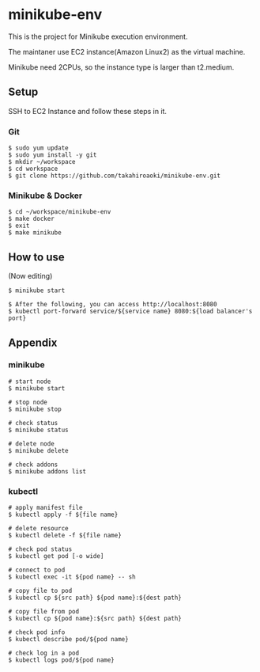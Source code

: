 # minikube-env

This is the project for Minikube execution environment.

The maintaner use EC2 instance(Amazon Linux2) as the virtual machine.

Minikube need 2CPUs, so the instance type is larger than t2.medium.

## Setup
SSH to EC2 Instance and follow these steps in it.

### Git
```
$ sudo yum update
$ sudo yum install -y git
$ mkdir ~/workspace
$ cd workspace
$ git clone https://github.com/takahiroaoki/minikube-env.git
```

### Minikube & Docker
```
$ cd ~/workspace/minikube-env
$ make docker
$ exit
$ make minikube
```

## How to use
(Now editing)
```
$ minikube start

$ After the following, you can access http://localhost:8080
$ kubectl port-forward service/${service name} 8080:${load balancer's port}
```

## Appendix
### minikube
```
# start node
$ minikube start

# stop node
$ minikube stop

# check status
$ minikube status

# delete node
$ minikube delete

# check addons
$ minikube addons list
```

### kubectl
```
# apply manifest file
$ kubectl apply -f ${file name}

# delete resource
$ kubectl delete -f ${file name}

# check pod status
$ kubectl get pod [-o wide]

# connect to pod
$ kubectl exec -it ${pod name} -- sh

# copy file to pod
$ kubectl cp ${src path} ${pod name}:${dest path}

# copy file from pod
$ kubectl cp ${pod name}:${src path} ${dest path}

# check pod info
$ kubectl describe pod/${pod name}

# check log in a pod
$ kubectl logs pod/${pod name}
```